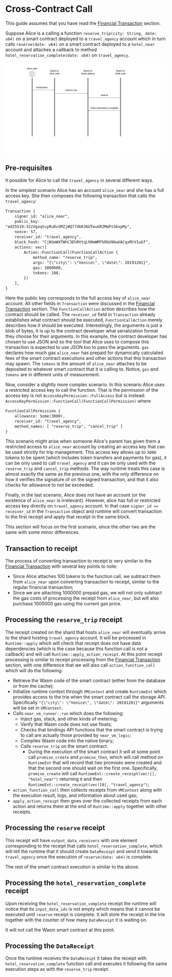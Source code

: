 # Cross-Contract Call

This guide assumes that you have read the [Financial Transaction](FinancialTransaction.md) section.

Suppose Alice is a calling a function `reserve_trip(city: String, date: u64)` on a smart contract deployed to a `travel_agency`
account which in turn calls `reserve(date: u64)` on a smart contract deployed to a `hotel_near` account and attaches
a callback to method `hotel_reservation_complete(date: u64)` on `travel_agency`.

<img src="../../images/receipt_flow_diagram.svg" />

## Pre-requisites
It possible for Alice to call the `travel_agency` in several different ways.


In the simplest scenario Alice has an account `alice_near` and she has a full access key.
She then composes the following transaction that calls the `travel_agency`:
```
Transaction {
    signer_id: "alice_near",
    public_key: "ed25519:32zVgoqtuyRuDvSMZjWQ774kK36UTwuGRZMmPsS6xpMy",
    nonce: 57,
    receiver_id: "travel_agency",
    block_hash: "CjNSmWXTWhC3EhRVtqLhRmWMTkRbU96wUACqxMtV1uGf",
    actions: vec![
        Action::FunctionCall(FunctionCallAction {
            method_name: "reserve_trip",
            args: "{\"city\": \"Venice\", \"date\": 20191201}",
            gas: 1000000,
            tokens: 100,
        })
    ],
}
```
Here the public key corresponds to the full access key of `alice_near` account. All other fields in `Transaction` were
discussed in the [Financial Transaction](FinancialTransaction.md) section. The `FunctionCallAction` action describes how
the contract should be called. The `receiver_id` field in `Transaction` already establishes what contract should be executed,
`FunctionCallAction` merely describes how it should be executed. Interestingly, the arguments is just a blob of bytes,
it is up to the contract developer what serialization format they choose for their arguments. In this example, the contract
developer has chosen to use JSON and so the tool that Alice uses to compose this transaction is expected to use JSON too
to pass the arguments. `gas` declares how much gas `alice_near` has prepaid for dynamically calculated fees of the smart
contract executions and other actions that this transaction may spawn. The `tokens` is the amount of `alice_near` attaches
to be deposited to whatever smart contract that it is calling to. Notice, `gas` and `tokens` are in different units of
measurement.

Now, consider a slightly more complex scenario. In this scenario Alice uses a restricted access key to call the function.
That is the permission of the access key is not `AccessKeyPermission::FullAccess` but is instead: `AccessKeyPermission::FunctionCall(FunctionCallPermission)`
where 
```
FucntionCallPermission {
    allowance: Some(3000),
    receiver_id: "travel_agency",
    method_names: [ "reserve_trip", "cancel_trip" ]
}
```
This scenario might arise when someone Alice's parent has given them a restricted access to `alice_near` account by
creating an access key that can be used strictly for trip management.
This access key allows up to `3000` tokens to be spent (which includes token transfers and payments for gas), it can
be only used to call `travel_agency` and it can be only used with the `reserve_trip` and `cancel_trip` methods.
The way runtime treats this case is almost exactly the same as the previous one, with the only difference on how it verifies
the signature of on the signed transaction, and that it also checks for allowance to not be exceeded.

Finally, in the last scenario, Alice does not have an account (or the existence of `alice_near` is irrelevant). However,
alice has full or restricted access key directly on `travel_agency` account. In that case `signer_id == receiver_id` in the
`Transaction` object and runtime will convert transaction to the first receipt and apply that receipt in the same block.

This section will focus on the first scenario, since the other two are the same with some minor differences.

## Transaction to receipt

The process of converting transaction to receipt is very similar to the [Financial Transaction](FinancialTransaction.md)
with several key points to note:
* Since Alice attaches 100 tokens to the function call, we subtract them from `alice_near` upon converting transaction to receipt,
similar to the regular financial transaction;
* Since we are attaching 1000000 prepaid gas, we will not only subtract the gas costs of processing the receipt from `alice_near`, but
will also purchase 1000000 gas using the current gas price.

## Processing the `reserve_trip` receipt

The receipt created on the shard that hosts `alice_near` will eventually arrive to the shard hosting `travel_agency` account.
It will be processed in `Runtime::apply` which will check that receipt does not have data dependencies (which is the case because
this function call is not a callback) and will call `Runtime::apply_action_receipt`.
At this point receipt processing is similar to receipt processing from the [Financial Transaction](FinancialTransaction.md)
section, with one difference that we will also call `action_function_call` which will do the following:
* Retrieve the Wasm code of the smart contract (either from the database or from the cache);
* Initialize runtime context through `VMContext` and create `RuntimeExt` which provides access to the trie when the smart contract
call the storage API. Specifically `"{\"city\": \"Venice\", \"date\": 20191201}"` arguments will be set in `VMContext`.
* Calls `near_vm_runner::run` which does the following:
    * Inject gas, stack, and other kinds of metering;
    * Verify that Wasm code does not use floats;
    * Checks that bindings API functions that the smart contract is trying to call are actually those provided by `near_vm_logic`;
    * Compiles Wasm code into the native binary;
    * Calls `reserve_trip` on the smart contract.
        * During the execution of the smart contract it will at some point call `promise_create` and `promise_then`, which will
          call method on `RuntimeExt` that will record that two promises were created and that the second one should
          wait on the first one. Specifically, `promise_create` will call `RuntimeExt::create_receipt(vec![], "hotel_near")`
          returning `0` and then `RuntimeExt::create_receipt(vec![0], "travel_agency")`;
* `action_function_call` then collects receipts from `VMContext` along with the execution result, logs, and information
about used gas;
* `apply_action_receipt` then goes over the collected receipts from each action and returns them at the end of `Runtime::apply` together with
other receipts.

## Processing the `reserve` receipt
This receipt will have `output_data_receivers` with one element corresponding to the receipt that calls `hotel_reservation_complete`,
which will tell the runtime that it should create `DataReceipt` and send it towards `travel_agency` once the execution of `reserve(date: u64)` is complete.

The rest of the smart contract execution is similar to the above.

## Processing the `hotel_reservation_complete` receipt

Upon receiving the `hotel_reservation_complete` receipt the runtime will notice that its `input_data_ids` is not empty
which means that it cannot be executed until `reserve` receipt is complete. It will store the receipt in the trie together
with the counter of how many `DataReceipt` it is waiting on.

It will not call the Wasm smart contract at this point.

## Processing the `DataReceipt`

Once the runtime receives the `DataReceipt` it takes the receipt with `hotel_reservation_complete` function call
and executes it following the same execution steps as with the `reserve_trip` receipt.


